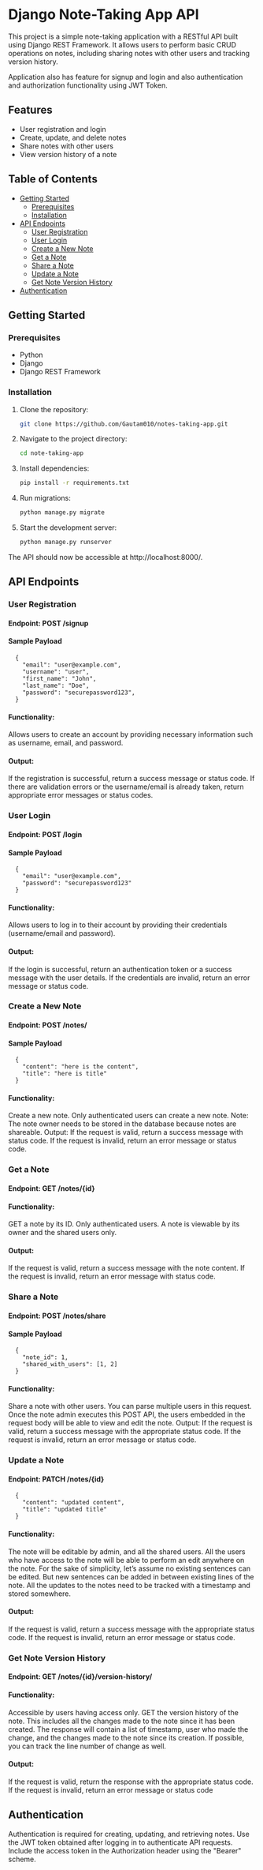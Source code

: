 # Django Note-Taking App API

This project is a simple note-taking application with a RESTful API built using Django REST Framework. It allows users to perform basic CRUD operations on notes, including sharing notes with other users and tracking version history.

Application also has feature for signup and login and also authentication and authorization functionality using JWT Token.

## Features

- User registration and login
- Create, update, and delete notes
- Share notes with other users
- View version history of a note

## Table of Contents

- [Getting Started](#getting-started)
  - [Prerequisites](#prerequisites)
  - [Installation](#installation)
- [API Endpoints](#api-endpoints)
  - [User Registration](#user-registration)
  - [User Login](#user-login)
  - [Create a New Note](#create-a-new-note)
  - [Get a Note](#get-a-note)
  - [Share a Note](#share-a-note)
  - [Update a Note](#update-a-note)
  - [Get Note Version History](#get-note-version-history)
- [Authentication](#authentication)

## Getting Started

### Prerequisites

- Python
- Django
- Django REST Framework

### Installation

1. Clone the repository:

   ```bash
   git clone https://github.com/Gautam010/notes-taking-app.git

2. Navigate to the project directory:


   ```bash
   cd note-taking-app

3. Install dependencies:

   ```bash
   pip install -r requirements.txt

4. Run migrations:

   ```bash
   python manage.py migrate
5. Start the development server:

   ```bash
   python manage.py runserver
The API should now be accessible at http://localhost:8000/.

## API Endpoints
### User Registration
#### Endpoint: POST /signup
#### Sample Payload
      {
        "email": "user@example.com",
        "username": "user",
        "first_name": "John",
        "last_name": "Doe",
        "password": "securepassword123",
      }
#### Functionality:
Allows users to create an account by providing necessary information such as username, email, and password.
#### Output:
If the registration is successful, return a success message or status code. If there are validation errors or the username/email is already taken, return appropriate error messages or status codes.
### User Login
#### Endpoint: POST /login
#### Sample Payload
      {
        "email": "user@example.com",
        "password": "securepassword123"
      }
#### Functionality:
Allows users to log in to their account by providing their credentials (username/email and password).
#### Output:
If the login is successful, return an authentication token or a success message with the user details. If the credentials are invalid, return an error message or status code.

### Create a New Note
#### Endpoint: POST /notes/
#### Sample Payload
      {
        "content": "here is the content",
        "title": "here is title"
      }
#### Functionality: 
Create a new note. Only authenticated users can create a new note.
Note: The note owner needs to be stored in the database because notes are shareable.
Output: If the request is valid, return a success message with status code. If the request is invalid, return an error message or status code.
### Get a Note
#### Endpoint: GET /notes/{id}
#### Functionality:
GET a note by its ID. Only authenticated users. A note is viewable by its owner and the shared users only.
#### Output:
If the request is valid, return a success message with the note content. If the request is invalid, return an error message with status code.
### Share a Note
#### Endpoint: POST /notes/share
#### Sample Payload
      {
        "note_id": 1,
        "shared_with_users": [1, 2]
      }
#### Functionality:
Share a note with other users. You can parse multiple users in this request. Once the note admin executes this POST API, the users embedded in the request body will be able to view and edit the note.
Output: If the request is valid, return a success message with the appropriate status code. If the request is invalid, return an error message or status code.
### Update a Note
#### Endpoint: PATCH /notes/{id}
      {
        "content": "updated content",
        "title": "updated title"
      }
#### Functionality:
The note will be editable by admin, and all the shared users. All the users who have access to the note will be able to perform an edit anywhere on the note. For the sake of simplicity, let’s assume no existing sentences can be edited. But new sentences can be added in between existing lines of the note. All the updates to the notes need to be tracked with a timestamp and stored somewhere.
#### Output:
If the request is valid, return a success message with the appropriate status code. If the request is invalid, return an error message or status code.
### Get Note Version History
#### Endpoint: GET /notes/{id}/version-history/
#### Functionality:
Accessible by users having access only. GET the version history of the note. This includes all the changes made to the note since it has been created. The response will contain a list of timestamp, user who made the change, and the changes made to the note since its creation. If possible, you can track the line number of change as well.
#### Output:
If the request is valid, return the response with the appropriate status code. If the request is invalid, return an error message or status code

## Authentication
Authentication is required for creating, updating, and retrieving notes. Use the JWT token obtained after logging in to authenticate API requests. Include the access token in the Authorization header using the "Bearer" scheme.
